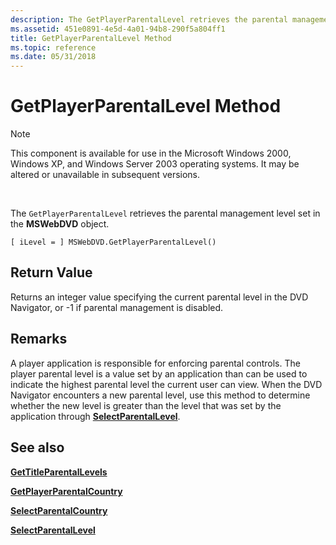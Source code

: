 ```yaml
---
description: The GetPlayerParentalLevel retrieves the parental management level set in the MSWebDVD object.
ms.assetid: 451e0891-4e5d-4a01-94b8-290f5a804ff1
title: GetPlayerParentalLevel Method
ms.topic: reference
ms.date: 05/31/2018
---
```


# GetPlayerParentalLevel Method

> [!Note]  
> This component is available for use in the Microsoft Windows 2000, Windows XP, and Windows Server 2003 operating systems. It may be altered or unavailable in subsequent versions.

 

The `GetPlayerParentalLevel` retrieves the parental management level set in the **MSWebDVD** object.

``` syntax
[ iLevel = ] MSWebDVD.GetPlayerParentalLevel()
```

## Return Value

Returns an integer value specifying the current parental level in the DVD Navigator, or -1 if parental management is disabled.

## Remarks

A player application is responsible for enforcing parental controls. The player parental level is a value set by an application than can be used to indicate the highest parental level the current user can view. When the DVD Navigator encounters a new parental level, use this method to determine whether the new level is greater than the level that was set by the application through [**SelectParentalLevel**](selectparentallevel-method.md).

## See also

<dl> <dt>

[**GetTitleParentalLevels**](gettitleparentallevels-method.md)
</dt> <dt>

[**GetPlayerParentalCountry**](getplayerparentalcountry-method.md)
</dt> <dt>

[**SelectParentalCountry**](selectparentalcountry-method.md)
</dt> <dt>

[**SelectParentalLevel**](selectparentallevel-method.md)
</dt> </dl>

 

 



